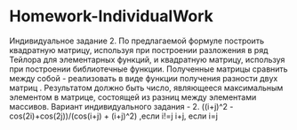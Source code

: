 # Homework-IndividualWork
Индивидуальное задание 2.
По предлагаемой формуле построить квадратную матрицу, используя при построении разложения в ряд Тейлора для элементарных функций, 
и квадратную матрицу, используя при построении библиотечные функции. Полученные матрицы сравнить между собой - реализовать в виде функции
получения разности двух матриц . Результатом должно быть число, являющееся максимальным элементом в матрице, состоящей из разниц между элементами
массивов.
Вариант индивидуального задания - 2.
((i+j)^2 - cos(2i)+cos(2j))/(cos(i+j) + (i+j)^2) ,если i!=j
i+j, если i=j
